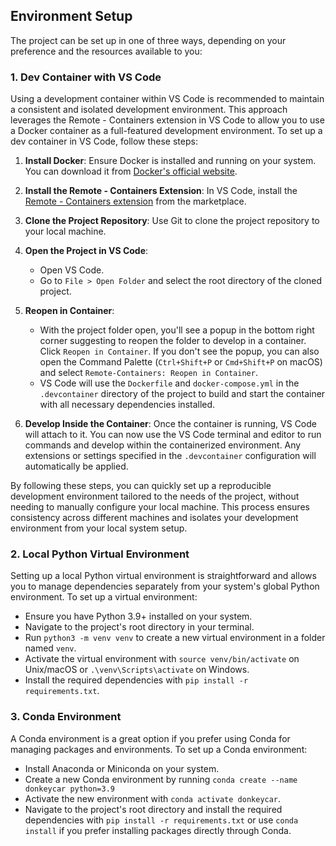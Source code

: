 ## Environment Setup

The project can be set up in one of three ways, depending on your preference and the resources available to you:

### 1. Dev Container with VS Code

Using a development container within VS Code is recommended to maintain a consistent and isolated development environment. This approach leverages the Remote - Containers extension in VS Code to allow you to use a Docker container as a full-featured development environment. To set up a dev container in VS Code, follow these steps:

1. **Install Docker**: Ensure Docker is installed and running on your system. You can download it from [Docker's official website](https://www.docker.com/products/docker-desktop).

2. **Install the Remote - Containers Extension**: In VS Code, install the [Remote - Containers extension](https://marketplace.visualstudio.com/items?itemName=ms-vscode-remote.remote-containers) from the marketplace.

3. **Clone the Project Repository**: Use Git to clone the project repository to your local machine.

4. **Open the Project in VS Code**:
    - Open VS Code.
    - Go to `File > Open Folder` and select the root directory of the cloned project.

5. **Reopen in Container**:
    - With the project folder open, you'll see a popup in the bottom right corner suggesting to reopen the folder to develop in a container. Click `Reopen in Container`. If you don't see the popup, you can also open the Command Palette (`Ctrl+Shift+P` or `Cmd+Shift+P` on macOS) and select `Remote-Containers: Reopen in Container`.
    - VS Code will use the `Dockerfile` and `docker-compose.yml` in the `.devcontainer` directory of the project to build and start the container with all necessary dependencies installed.

6. **Develop Inside the Container**: Once the container is running, VS Code will attach to it. You can now use the VS Code terminal and editor to run commands and develop within the containerized environment. Any extensions or settings specified in the `.devcontainer` configuration will automatically be applied.

By following these steps, you can quickly set up a reproducible development environment tailored to the needs of the project, without needing to manually configure your local machine. This process ensures consistency across different machines and isolates your development environment from your local system setup.

### 2. Local Python Virtual Environment

Setting up a local Python virtual environment is straightforward and allows you to manage dependencies separately from your system's global Python environment. To set up a virtual environment:

- Ensure you have Python 3.9+ installed on your system.
- Navigate to the project's root directory in your terminal.
- Run `python3 -m venv venv` to create a new virtual environment in a folder named `venv`.
- Activate the virtual environment with `source venv/bin/activate` on Unix/macOS or `.\venv\Scripts\activate` on Windows.
- Install the required dependencies with `pip install -r requirements.txt`.

### 3. Conda Environment

A Conda environment is a great option if you prefer using Conda for managing packages and environments. To set up a Conda environment:

- Install Anaconda or Miniconda on your system.
- Create a new Conda environment by running `conda create --name donkeycar python=3.9`
- Activate the new environment with `conda activate donkeycar`.
- Navigate to the project's root directory and install the required dependencies with `pip install -r requirements.txt` or use `conda install` if you prefer installing packages directly through Conda.